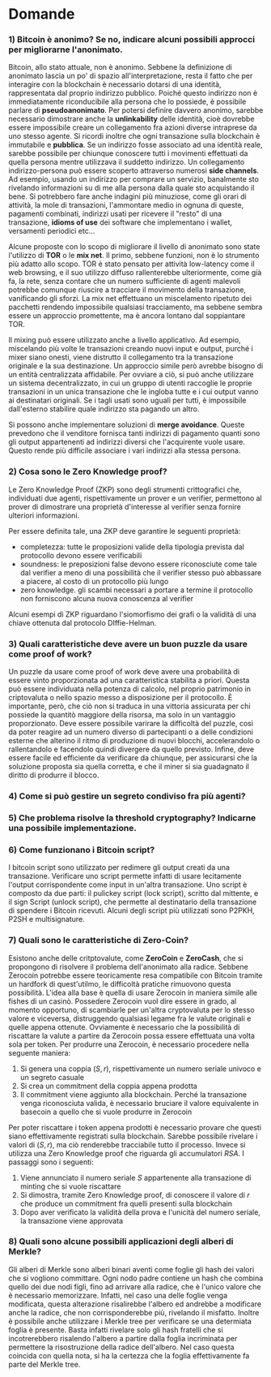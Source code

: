# Domande

### 1) Bitcoin è anonimo? Se no, indicare alcuni possibili approcci per migliorarne l'anonimato.

Bitcoin, allo stato attuale, non è anonimo. Sebbene la definizione di anonimato lascia un po' di spazio all'interpretazione, resta il fatto che per interagire con la blockchain è necessario dotarsi di una identità, rappresentata dal proprio indirizzo pubblico. Poiché questo indirizzo non è immediatamente riconducibile alla persona che lo possiede, è possibile parlare di **pseudoanonimato**. Per potersi definire davvero anonimo, sarebbe necessario dimostrare anche la **unlinkability** delle identità, cioè dovrebbe essere impossibile creare un collegamento fra azioni diverse intraprese da uno stesso agente.
Si ricordi inoltre che ogni transazione sulla blockchain è immutabile e **pubblica**. Se un indirizzo fosse associato ad una identità reale, sarebbe possibile per chiunque conoscere tutti i movimenti effettuati da quella persona mentre utilizzava il suddetto indirizzo.
Un collegamento indirizzo-persona può essere scoperto attraverso numerosi **side channels**. Ad esempio, usando un indirizzo per comprare un servizio, banalmente sto rivelando informazioni su di me alla persona dalla quale sto acquistando il bene. Si potrebbero fare anche indagini più minuziose, come gli orari di attività, la mole di transazioni, l'ammontare medio in ognuna di queste, pagamenti combinati, indirizzi usati per ricevere il "resto" di una transazione, **idioms of use** dei software che implementano i wallet, versamenti periodici etc...

Alcune proposte con lo scopo di migliorare il livello di anonimato sono state l'utilizzo di **TOR** o le **mix net**. Il primo, sebbene funzioni, non è lo strumento più adatto allo scopo. TOR è stato pensato per attività low-latency come il web browsing, e il suo utilizzo diffuso rallenterebbe ulteriormente, come già fa, la rete, senza contare che un numero sufficiente di agenti malevoli potrebbe comunque riuscire a tracciare il movimento della transazione, vanificando gli sforzi.
La  mix net effettuano un miscelamento ripetuto dei pacchetti rendendo impossibile qualsiasi tracciamento, ma sebbene sembra essere un approccio promettente, ma è ancora lontano dal soppiantare TOR.

Il mixing può essere utilizzato anche a livello applicativo. Ad esempio,  miscelando più volte le transazioni creando nuovi input e output, purché i mixer siano onesti, viene distrutto il collegamento tra la transazione originale e la sua destinazione. Un approccio simile però avrebbe bisogno di un entità centralizzata affidabile. Per ovviare a ciò, si può anche utilizzare un sistema decentralizzato, in cui un gruppo di utenti raccoglie le proprie transazioni in un unica transazione che le ingloba tutte e i cui output vanno ai destinatari originali. Se i tagli usati sono uguali per tutti, è impossibile dall'esterno stabilire quale indirizzo sta pagando un altro.

Si possono anche implementare soluzioni di **merge avoidance**. Queste prevedono che il venditore fornisca tanti indirizzi di pagamento quanti sono gli output appartenenti ad indirizzi diversi che l'acquirente vuole usare. Questo rende più difficile associare i vari indirizzi alla stessa persona.

### 2) Cosa sono le Zero Knowledge proof?

Le Zero Knowledge Proof (ZKP) sono degli strumenti crittografici che, individuati due agenti, rispettivamente un prover e un verifier, permettono al prover di dimostrare una proprietà d'interesse al verifier senza fornire ulteriori informazioni.

Per essere definita tale, una ZKP deve garantire le seguenti proprietà: 

- completezza: tutte le proposizioni valide della tipologia prevista dal protocollo devono essere verificabili
- soundness: le preposizioni false devono essere riconosciute come tale dal verifier a meno di una possibilità che il verifier stesso può abbassare a piacere, al costo di un protocollo più lungo
- zero knowledge. gli scambi necessari a portare a termine il protocollo non forniscono alcuna nuova conoscenza al verifier

Alcuni esempi di ZKP riguardano l'siomorfismo dei grafi o la validità di una chiave ottenuta dal protocolo DIffie-Helman.

### 3) Quali caratteristiche deve avere un buon puzzle da usare come proof of work?

Un puzzle da usare come proof of work deve avere una probabilità di essere vinto proporzionata ad una caratteristica stabilita a priori. Questa può essere individuata nella potenza di calcolo, nel proprio patrimonio in criptovaluta o nello spazio messo a disposizione per il protocollo. È importante, però, che ciò non si traduca in una vittoria assicurata per chi possiede la quantitò maggiore della risorsa, ma solo in un vantaggio proporzionato.
Deve essere possibile varirare la difficoltà del puzzle, così da poter reagire ad un numero diverso di partecipanti o a delle condizioni esterne che alterino il ritmo di produzione di nuovi blocchi, accelerandolo o rallentandolo e facendolo quindi divergere da quello previsto.
Infine, deve essere facile ed efficiente da verificare da chiunque, per assicurarsi che la soluzione proposta sia quella corretta, e che il miner si sia guadagnato il diritto di produrre il blocco.

### 4) Come si può gestire un segreto condiviso fra più agenti?

### 5) Che problema risolve la threshold cryptography? Indicarne una possibile implementazione.

### 6) Come funzionano i Bitcoin script?

I bitcoin script sono utilizzato per redimere gli output creati da una transazione. Verificare uno script permette infatti di usare lecitamente l'output corrispondente come input in un'altra transazione. Uno script è composto da due parti: il pulickey script (lock script), scritto dal mittente, e il sign Script (unlock script), che permette al destinatario della transazione di spendere i Bitcoin ricevuti. Alcuni degli script più utilizzati sono P2PKH, P2SH e multisignature.

### 7) Quali sono le caratteristiche di Zero-Coin?

Esistono anche delle critptovalute, come **ZeroCoin** e **ZeroCash**, che si propongono di risolvere il problema dell'anonimato alla radice. 
Sebbene Zerocoin potrebbe essere teoricamente resa compatibile con Bitcoin tramite un hardfork di quest'utilmo, le difficoltà pratiche rimuovono questa possibilità. L'idea alla base è quella di usare Zerocoin in maniera simile alle fishes di un casinò. Possedere Zerocoin vuol dire essere in grado, al momento opportuno, di scambiarle per un'altra cryptovaluta per lo stesso valore e viceversa, distruggendo qualsiasi legame fra le valute originali e quelle appena ottenute. Ovviamente è necessario che la possibilità di riscattare la valute a partire da Zerocoin possa essere effettuata una volta sola per token. 
Per produrre una Zerocoin, è necessario procedere nella seguente maniera:

1. Si genera una coppia $(S, r)$, rispettivamente un numero seriale univoco e un segreto casuale
2. Si crea un commitment della coppia appena prodotta
3. Il commitment viene aggiunto alla blockchain. Perché la transazione venga riconosciuta valida, è necessario bruciare il valore equivalente in basecoin a quello che si vuole produrre in Zerocoin

Per poter riscattare i token appena prodotti è necessario provare che questi siano effettivamente registrati sulla blockchain. Sarebbe possibile rivelare i valori di $(S, r)$, ma ciò renderebbe tracciabile tutto il processo. Invece si utilizza una Zero Knowledge proof che riguarda gli accumulatori $RSA$. I passaggi sono i seguenti:

1. Viene annunciato il numero seriale $S$ appartenente alla transazione di minting che si vuole riscattare
2. Si dimostra, tramite Zero Knowledge proof, di conoscere il valore di $r$ che produce un commitment fra quelli presenti sulla blockchain
3. Dopo aver verificato la validità della prova e l'unicità del numero seriale, la transazione viene approvata

### 8) Quali sono alcune possibili applicazioni degli alberi di Merkle?

Gli alberi di Merkle sono alberi binari aventi come foglie gli hash dei valori che si vogliono committare. Ogni nodo padre contiene un hash che combina quello dei due nodi figli, fino ad arrivare alla radice, che è l'unico valore che è necessario memorizzare. Infatti, nel caso una delle foglie venga modificata, questa alterazione risalirebbe l'albero ed andrebbe a modificare anche la radice, che non corrisponderebbe più, rivelando il misfatto.
Inoltre è possibile anche utilizzare i Merkle tree per verificare se una determiata foglia è presente. Basta infatti rivelare solo gli hash fratelli che si incotrerebbero risalendo l'albero a partire dalla foglia incriminata per permettere la risostruzione della radice dell'albero. Nel caso questa coincida con quella nota, si ha la certezza che la foglia effettivamente fa parte del Merkle tree.
